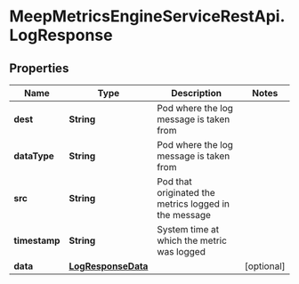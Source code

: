 # MeepMetricsEngineServiceRestApi.LogResponse

## Properties
Name | Type | Description | Notes
------------ | ------------- | ------------- | -------------
**dest** | **String** | Pod where the log message is taken from | 
**dataType** | **String** | Pod where the log message is taken from | 
**src** | **String** | Pod that originated the metrics logged in the message | 
**timestamp** | **String** | System time at which the metric was logged | 
**data** | [**LogResponseData**](LogResponseData.md) |  | [optional] 


